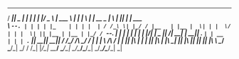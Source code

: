  _____  ___________ _____ _    _  ___  ______ _____   _____ _   _ _____ _____ _   _  _____ ___________ 
/  ___||  _  |  ___|_   _| |  | |/ _ \ | ___ \  ___| |  ___| \ | |  __ \_   _| \ | ||  ___|  ___| ___ \
\ `--. | | | | |_    | | | |  | / /_\ \| |_/ / |__   | |__ |  \| | |  \/ | | |  \| || |__ | |__ | |_/ /
 `--. \| | | |  _|   | | | |/\| |  _  ||    /|  __|  |  __|| . ` | | __  | | | . ` ||  __||  __||    / 
/\__/ /\ \_/ / |     | | \  /\  / | | || |\ \| |___  | |___| |\  | |_\ \_| |_| |\  || |___| |___| |\ \ 
\____/  \___/\_|     \_/  \/  \/\_| |_/\_| \_\____/  \____/\_| \_/\____/\___/\_| \_/\____/\____/\_| \_|
                                                                                                       
                                          
















<!---
nikhil7761/nikhil7761 is a ✨ special ✨ repository because its `README.md` (this file) appears on your GitHub profile.
You can click the Preview link to take a look at your changes.
--->
